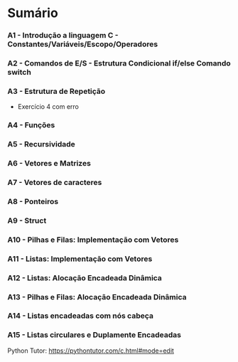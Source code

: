# Sumário

### A1 - Introdução a linguagem C - Constantes/Variáveis/Escopo/Operadores
### A2 - Comandos de E/S - Estrutura Condicional if/else Comando switch
### A3 - Estrutura de Repetição
- Exercício 4 com erro
### A4 - Funções
### A5 - Recursividade
### A6 - Vetores e Matrizes
### A7 - Vetores de caracteres
### A8 - Ponteiros
### A9 - Struct
### A10 - Pilhas e Filas: Implementação com Vetores
### A11 - Listas: Implementação com Vetores
### A12 - Listas: Alocação Encadeada Dinâmica
### A13 - Pilhas e Filas: Alocação Encadeada Dinâmica
### A14 - Listas encadeadas com nós cabeça
### A15 - Listas circulares e Duplamente Encadeadas

Python Tutor: https://pythontutor.com/c.html#mode=edit


